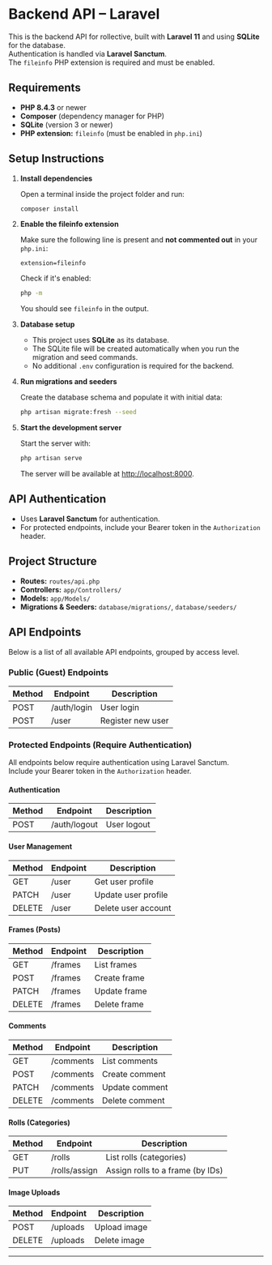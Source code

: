 # Backend API – Laravel

This is the backend API for rollective, built with **Laravel 11** and using **SQLite** for the database.  
Authentication is handled via **Laravel Sanctum**.  
The `fileinfo` PHP extension is required and must be enabled.

## Requirements

- **PHP 8.4.3** or newer
- **Composer** (dependency manager for PHP)
- **SQLite** (version 3 or newer)
- **PHP extension:** `fileinfo` (must be enabled in `php.ini`)

## Setup Instructions

1. **Install dependencies**

   Open a terminal inside the project folder and run:

   ```bash
   composer install
   ```

2. **Enable the fileinfo extension**

   Make sure the following line is present and **not commented out** in your `php.ini`:

   ```
   extension=fileinfo
   ```

   Check if it's enabled:

   ```bash
   php -m
   ```

   You should see `fileinfo` in the output.

3. **Database setup**

   - This project uses **SQLite** as its database.
   - The SQLite file will be created automatically when you run the migration and seed commands.
   - No additional `.env` configuration is required for the backend.

4. **Run migrations and seeders**

   Create the database schema and populate it with initial data:

   ```bash
   php artisan migrate:fresh --seed
   ```

5. **Start the development server**

   Start the server with:

   ```bash
   php artisan serve
   ```

   The server will be available at [http://localhost:8000](http://localhost:8000).

## API Authentication

- Uses **Laravel Sanctum** for authentication.
- For protected endpoints, include your Bearer token in the `Authorization` header.

## Project Structure

- **Routes:** `routes/api.php`
- **Controllers:** `app/Controllers/`
- **Models:** `app/Models/`
- **Migrations & Seeders:** `database/migrations/`, `database/seeders/`

## API Endpoints

Below is a list of all available API endpoints, grouped by access level.

### Public (Guest) Endpoints

| Method | Endpoint    | Description       |
| ------ | ----------- | ----------------- |
| POST   | /auth/login | User login        |
| POST   | /user       | Register new user |

### Protected Endpoints (Require Authentication)

All endpoints below require authentication using Laravel Sanctum.  
Include your Bearer token in the `Authorization` header.

#### Authentication

| Method | Endpoint     | Description |
| ------ | ------------ | ----------- |
| POST   | /auth/logout | User logout |

#### User Management

| Method | Endpoint | Description         |
| ------ | -------- | ------------------- |
| GET    | /user    | Get user profile    |
| PATCH  | /user    | Update user profile |
| DELETE | /user    | Delete user account |

#### Frames (Posts)

| Method | Endpoint | Description  |
| ------ | -------- | ------------ |
| GET    | /frames  | List frames  |
| POST   | /frames  | Create frame |
| PATCH  | /frames  | Update frame |
| DELETE | /frames  | Delete frame |

#### Comments

| Method | Endpoint  | Description    |
| ------ | --------- | -------------- |
| GET    | /comments | List comments  |
| POST   | /comments | Create comment |
| PATCH  | /comments | Update comment |
| DELETE | /comments | Delete comment |

#### Rolls (Categories)

| Method | Endpoint      | Description                      |
| ------ | ------------- | -------------------------------- |
| GET    | /rolls        | List rolls (categories)          |
| PUT    | /rolls/assign | Assign rolls to a frame (by IDs) |

#### Image Uploads

| Method | Endpoint | Description  |
| ------ | -------- | ------------ |
| POST   | /uploads | Upload image |
| DELETE | /uploads | Delete image |

---
